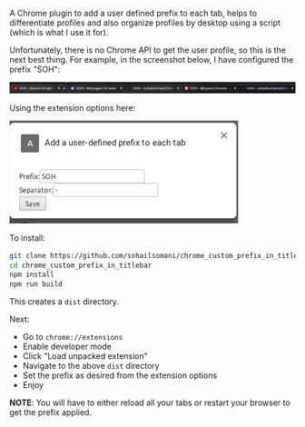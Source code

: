 A Chrome plugin to add a user defined prefix to each tab, helps to differentiate
profiles and also organize profiles by desktop using a script (which is what I
use it for).

Unfortunately, there is no Chrome API to get the user profile, so this is the
next best thing. For example, in the screenshot below, I have configured the
prefix "SOH":

![screenshot](./screenshot.png)

Using the extension options here:

![options](./options.png)

To install:
```sh
git clone https://github.com/sohailsomani/chrome_custom_prefix_in_titlebar
cd chrome_custom_prefix_in_titlebar
npm install
npm run build
```

This creates a `dist` directory.

Next:
* Go to `chrome://extensions` 
* Enable developer mode
* Click "Load unpacked extension"
* Navigate to the above `dist` directory
* Set the prefix as desired from the extension options 
* Enjoy

**NOTE**: You will have to either reload all your tabs or restart your browser
to get the prefix applied.
